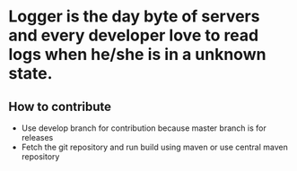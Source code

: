# Logger is the day byte of servers and every developer love to read logs when he/she is in a unknown state.
## How to contribute
  - Use develop branch for contribution because master branch is for releases
  - Fetch the git repository and run build using maven or use central maven repository
